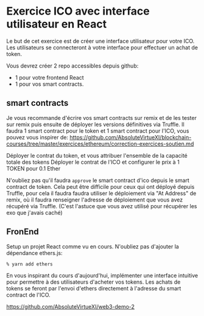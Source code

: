 # Exercice ICO avec interface utilisateur en React

Le but de cet exercice est de créer une interface utilisateur pour votre ICO.
Les utilisateurs se connecteront à votre interface pour effectuer un achat de token.

Vous devrez créer 2 repo accessibles depuis github:

- 1 pour votre frontend React
- 1 pour vos smart contracts.

## smart contracts

Je vous recommande d'écrire vos smart contracts sur remix et de les tester sur remix puis ensuite de déployer les versions définitives via Truffle.
Il faudra 1 smart contract pour le token et 1 smart contract pour l'ICO, vous pouvez vous inspirer de: https://github.com/AbsoluteVirtueXI/blockchain-courses/tree/master/exercices/ethereum/correction-exercices-soutien.md

Déployer le contrat du token, et vous attribuer l'ensemble de la capacité totale des tokens
Déployer le contrat de l'ICO et configurer le prix à 1 TOKEN pour 0.1 Ether

N'oubliez pas qu'il faudra `approve` le smart contract d'ico depuis le smart contract de token.
Cela peut être difficile pour ceux qui ont déployé depuis Truffle, pour cela il faudra faudra utiliser le déploiement via "At Address" de remix, où il faudra renseigner l'adresse de déploiement que vous avez récupéré via Truffle.
(C'est l'astuce que vous avez utilisé pour récupérer les exo que j'avais caché)

## FronEnd

Setup un projet React comme vu en cours.
N'oubliez pas d'ajouter la dépendance ethers.js:

```zsh
% yarn add ethers
```

En vous inspirant du cours d'aujourd'hui, implémenter une interface intuitive pour permettre à des utilisateurs d'acheter vos tokens.
Les achats de tokens se feront par l'envoi d'ethers directement à l'adresse du smart contract de l'ICO.

https://github.com/AbsoluteVirtueXI/web3-demo-2
